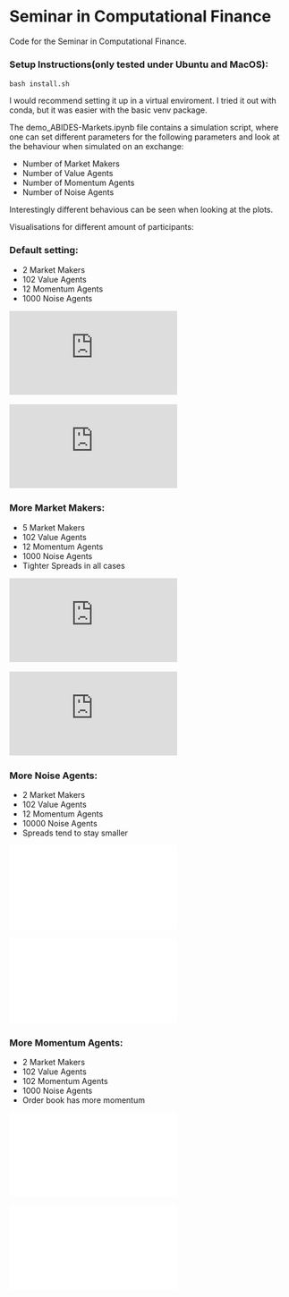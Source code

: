 # Seminar in Computational Finance

Code for the Seminar in Computational Finance.

### Setup Instructions(only tested under Ubuntu and MacOS):

```
bash install.sh
```

I would recommend setting it up in a virtual enviroment. I tried it out with conda, but it was easier with the basic venv package.

The demo_ABIDES-Markets.ipynb file contains a simulation script, where one can set different parameters for the following parameters and look at the behaviour when simulated on an exchange:

* Number of Market Makers
* Number of Value Agents
* Number of Momentum Agents
* Number of Noise Agents

Interestingly different behavious can be seen when looking at the plots.

Visualisations for different amount of participants:

### Default setting: 
* 2 Market Makers
* 102 Value Agents
* 12 Momentum Agents
* 1000 Noise Agents

![Standard Setting](https://github.com/jgruber99/Seminar_Comp_Fin/blob/master/plots/basicL1.pdf)

![Standard Setting](https://github.com/jgruber99/Seminar_Comp_Fin/blob/master/plots/basicL2.pdf)

### More Market Makers: 
* 5 Market Makers
* 102 Value Agents
*  12 Momentum Agents
*   1000 Noise Agents
* Tighter Spreads in all cases

![Standard Setting](https://github.com/jgruber99/Seminar_Comp_Fin/blob/master/plots/5_market_makerL1.pdf)

![Standard Setting](https://github.com/jgruber99/Seminar_Comp_Fin/blob/master/plots/5_market_makerL2.pdf)

### More Noise Agents: 
* 2 Market Makers
* 102 Value Agents
* 12 Momentum Agents
* 10000 Noise Agents
* Spreads tend to stay smaller

![Standard Setting](plots/10000_noisyL1.pdf)

![Standard Setting](plots/10000_noisyL2.pdf)

### More Momentum Agents: 
* 2 Market Makers
* 102 Value Agents
* 102 Momentum Agents
* 1000 Noise Agents
* Order book has more momentum

![Standard Setting](plots/momentum_agentsL1.pdf)

![Standard Setting](plots/momentum_agentsL2.pdf)
